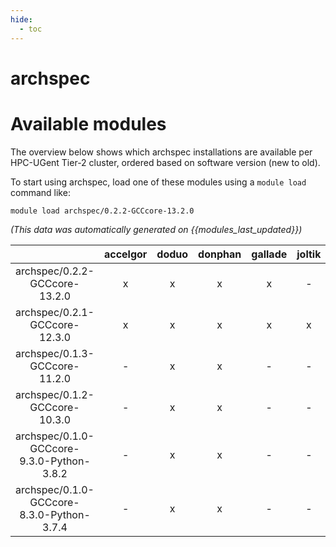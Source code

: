 ```yaml
---
hide:
  - toc
---
```


archspec
========

# Available modules


The overview below shows which archspec installations are available per HPC-UGent Tier-2 cluster, ordered based on software version (new to old).

To start using archspec, load one of these modules using a `module load` command like:

```shell
module load archspec/0.2.2-GCCcore-13.2.0
```

*(This data was automatically generated on {{modules_last_updated}})*  

| |accelgor|doduo|donphan|gallade|joltik|shinx|skitty|
| :---: | :---: | :---: | :---: | :---: | :---: | :---: | :---: |
|archspec/0.2.2-GCCcore-13.2.0|x|x|x|x|-|x|x|
|archspec/0.2.1-GCCcore-12.3.0|x|x|x|x|x|x|x|
|archspec/0.1.3-GCCcore-11.2.0|-|x|x|-|-|-|-|
|archspec/0.1.2-GCCcore-10.3.0|-|x|x|-|-|-|-|
|archspec/0.1.0-GCCcore-9.3.0-Python-3.8.2|-|x|x|-|-|-|-|
|archspec/0.1.0-GCCcore-8.3.0-Python-3.7.4|-|x|x|-|-|-|-|
